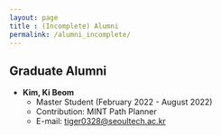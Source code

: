 ```yaml
---
layout: page
title : (Incomplete) Alumni
permalink: /alumni_incomplete/
---
```


## Graduate Alumni
* **Kim, Ki Beom**
  * Master Student (February 2022 - August 2022)
  * Contribution: MINT Path Planner
  * E-mail: <tiger0328@seoultech.ac.kr>

